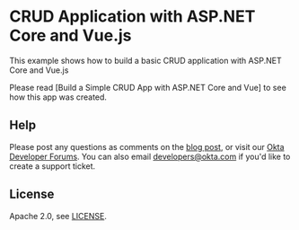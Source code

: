 # CRUD Application with ASP.NET Core and Vue.js

This example shows how to build a basic CRUD application with ASP.NET Core and Vue.js

Please read [Build a Simple CRUD App with ASP.NET Core and Vue] to see how this app was created.

## Help

Please post any questions as comments on the [blog post](https://developer.okta.com/blog/2018/08/27/build-crud-app-vuejs-netcore), or visit our [Okta Developer Forums](https://devforum.okta.com/). You can also email developers@okta.com if you'd like to create a support ticket.

## License

Apache 2.0, see [LICENSE](LICENSE).